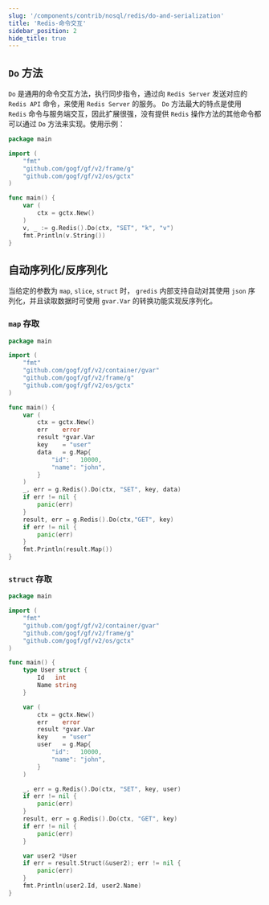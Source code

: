 ```yaml
---
slug: '/components/contrib/nosql/redis/do-and-serialization'
title: 'Redis-命令交互'
sidebar_position: 2
hide_title: true
---
```


## `Do` 方法

`Do` 是通用的命令交互方法，执行同步指令，通过向 `Redis Server` 发送对应的 `Redis API` 命令，来使用 `Redis Server` 的服务。 `Do` 方法最大的特点是使用 `Redis` 命令与服务端交互，因此扩展很强，没有提供 `Redis` 操作方法的其他命令都可以通过 `Do` 方法来实现。使用示例：

```go
package main

import (
    "fmt"
    "github.com/gogf/gf/v2/frame/g"
    "github.com/gogf/gf/v2/os/gctx"
)

func main() {
    var (
        ctx = gctx.New()
    )
    v, _ := g.Redis().Do(ctx, "SET", "k", "v")
    fmt.Println(v.String())
}
```

## 自动序列化/反序列化

当给定的参数为 `map`, `slice`, `struct` 时， `gredis` 内部支持自动对其使用 `json` 序列化，并且读取数据时可使用 `gvar.Var` 的转换功能实现反序列化。

### `map` 存取

```go
package main

import (
    "fmt"
    "github.com/gogf/gf/v2/container/gvar"
    "github.com/gogf/gf/v2/frame/g"
    "github.com/gogf/gf/v2/os/gctx"
)

func main() {
    var (
        ctx = gctx.New()
        err    error
        result *gvar.Var
        key    = "user"
        data   = g.Map{
            "id":   10000,
            "name": "john",
        }
    )
    _, err = g.Redis().Do(ctx, "SET", key, data)
    if err != nil {
        panic(err)
    }
    result, err = g.Redis().Do(ctx,"GET", key)
    if err != nil {
        panic(err)
    }
    fmt.Println(result.Map())
}
```

### `struct` 存取

```go
package main

import (
    "fmt"
    "github.com/gogf/gf/v2/container/gvar"
    "github.com/gogf/gf/v2/frame/g"
    "github.com/gogf/gf/v2/os/gctx"
)

func main() {
    type User struct {
        Id   int
        Name string
    }

    var (
        ctx = gctx.New()
        err    error
        result *gvar.Var
        key    = "user"
        user   = g.Map{
            "id":   10000,
            "name": "john",
        }
    )

    _, err = g.Redis().Do(ctx, "SET", key, user)
    if err != nil {
        panic(err)
    }
    result, err = g.Redis().Do(ctx, "GET", key)
    if err != nil {
        panic(err)
    }

    var user2 *User
    if err = result.Struct(&user2); err != nil {
        panic(err)
    }
    fmt.Println(user2.Id, user2.Name)
}
```